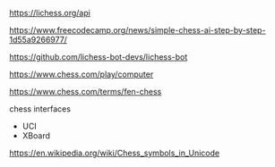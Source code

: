 https://lichess.org/api

https://www.freecodecamp.org/news/simple-chess-ai-step-by-step-1d55a9266977/

https://github.com/lichess-bot-devs/lichess-bot


https://www.chess.com/play/computer

https://www.chess.com/terms/fen-chess


chess interfaces
- UCI
- XBoard

https://en.wikipedia.org/wiki/Chess_symbols_in_Unicode
